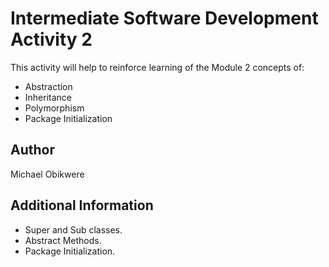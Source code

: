 # Intermediate Software Development Activity 2

This activity will help to reinforce learning of the Module 2 concepts of:

- Abstraction
- Inheritance
- Polymorphism
- Package Initialization

## Author

Michael Obikwere

## Additional Information

- Super and Sub classes.
- Abstract Methods.
- Package Initialization.
